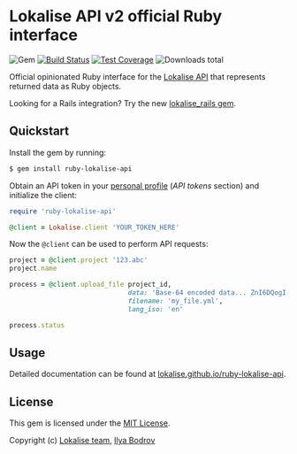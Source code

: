 # Lokalise API v2 official Ruby interface

![Gem](https://img.shields.io/gem/v/ruby-lokalise-api)
[![Build Status](https://travis-ci.com/lokalise/ruby-lokalise-api.svg?branch=master)](https://travis-ci.com/github/lokalise/ruby-lokalise-api)
[![Test Coverage](https://codecov.io/gh/lokalise/ruby-lokalise-api/graph/badge.svg)](https://codecov.io/gh/lokalise/ruby-lokalise-api)
![Downloads total](https://img.shields.io/gem/dt/ruby-lokalise-api)

Official opinionated Ruby interface for the [Lokalise API](https://app.lokalise.com/api2docs/curl/) that represents returned data as Ruby objects.

Looking for a Rails integration? Try the new [lokalise_rails gem](https://github.com/bodrovis/lokalise_rails).

## Quickstart

Install the gem by running:

```bash
$ gem install ruby-lokalise-api
```

Obtain an API token in your [personal profile](https://lokalise.com/profile#apitokens) (*API tokens* section) and initialize the client:

```ruby
require 'ruby-lokalise-api'

@client = Lokalise.client 'YOUR_TOKEN_HERE'
```

Now the `@client` can be used to perform API requests:

```ruby
project = @client.project '123.abc'
project.name

process = @client.upload_file project_id,
                              data: 'Base-64 encoded data... ZnI6DQogI...',
                              filename: 'my_file.yml',
                              lang_iso: 'en'

process.status
```

## Usage

Detailed documentation can be found at [lokalise.github.io/ruby-lokalise-api](https://lokalise.github.io/ruby-lokalise-api/).

## License

This gem is licensed under the [MIT License](https://github.com/lokalise/ruby-lokalise-api/blob/master/LICENSE).

Copyright (c) [Lokalise team](http://lokalise.co), [Ilya Bodrov](http://bodrovis.tech)
